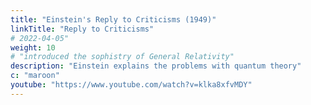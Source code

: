 ```yaml
---
title: "Einstein's Reply to Criticisms (1949)"
linkTitle: "Reply to Criticisms"
# 2022-04-05"
weight: 10
# "introduced the sophistry of General Relativity"
description: "Einstein explains the problems with quantum theory"
c: "maroon"
youtube: "https://www.youtube.com/watch?v=klka8xfvMDY"
---
```

